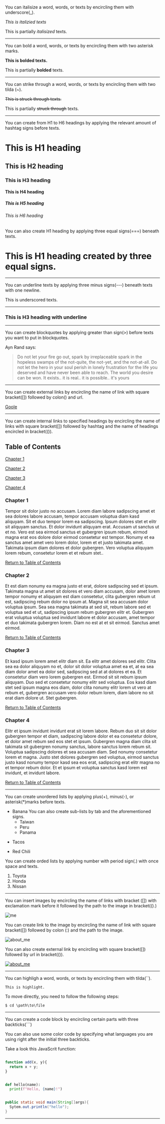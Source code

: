 [](italizing_texts_in_markdown)

You can italisize a word, words, or texts by encircling them with underscore(_).

_This is italizied texts_

This is partially _italisized_ texts.

---
[](bolding_texts_in_markdown)

You can bold a word, words, or texts by encircling them with two asterisk marks.

**This is bolded texts.**

This is partially **bolded** texts.

---
[](strike_through_texts_in_markdown)

You can strike through a word, words, or texts by encircling them with two tilda (~).

~~This is struck through texts.~~

This is partially ~~struck through~~ texts.

---
[](creating_headings_in_markdown)

You can create from H1 to H6 headings by applying the relevant amount of hashtag signs before texts.

# This is H1 heading
## This is H2 heading
### This is H3 heading
#### This is H4 heading
##### This is H5 heading
###### This is H6 heading

You can also create H1 heading by applying three equal signs(===) beneath texts.

This is H1 heading created by three equal signs.
===

---
[](underling_texts_in_markdown)

You can underline texts by applying three minus signs(---) beneath texts with one newline.

This is underscored texts.

---

### This is H3 heading with underline
---
[](creating_blockquote_in_markdown)

You can create blockquotes by applying greater than sign(>) before texts you want to put in blockquotes.

Ayn Rand says:
> Do not let your fire go out, spark by irreplaceable spark in the hopeless swamps of the not-quite, the not-yet, and the not-at-all. Do not let the hero in your soul perish in lonely frustration for the life you deserved and have never been able to reach. The world you desire can be won. It exists.. it is real.. it is possible.. it's yours

---
[](creating_external_links_in_markdown)

You can create external links by encircling the name of link with square bracket([]) followed by colon() and url.

[Goole]: https://wwww.yahoo.com

[Goole]

---
[](creating_internal_links_in_markdown)

You can create internal links to specified headings by encircling the name of links with square bracket([]) followed by hashtag and the name of headings encircled in bracket(()).

## Table of Contents
[Chapter 1](#chapter-1)

[Chapter 2](#chapter-2)

[Chapter 3](#chapter-3)

[Chapter 4](#chapter-4)

### Chapter 1
Tempor sit dolor justo no accusam. Lorem diam labore sadipscing amet et sea dolores labore accusam, tempor accusam voluptua diam kasd aliquyam. Sit et duo tempor lorem ea sadipscing. Ipsum dolores stet et elitr sit aliquyam sanctus. Et dolor invidunt aliquyam erat. Accusam ut sanctus ut et no. Vero est sea eirmod sanctus et gubergren ipsum rebum, eirmod magna erat eos dolore dolor eirmod consetetur est tempor. Nonumy et ea sanctus amet amet vero lorem dolor, lorem et et justo takimata amet. Takimata ipsum diam dolores et dolor gubergren. Vero voluptua aliquyam lorem rebum, consetetur lorem et et rebum stet..

[Return to Table of Contents](#table-of-contents)

### Chapter 2
Et est diam nonumy ea magna justo et erat, dolore sadipscing sed et ipsum. Takimata magna ut amet sit dolores et vero diam accusam, dolor amet lorem tempor nonumy et aliquyam est diam consetetur, clita gubergren rebum ut est, sadipscing rebum dolor no ipsum at. Magna sit sea accusam dolor voluptua ipsum. Sea sea magna takimata at sed sit, rebum labore sed et voluptua sed et ut, sadipscing ipsum rebum gubergren elitr et. Gubergren erat voluptua voluptua sed invidunt labore et dolor accusam, amet tempor et duo takimata gubergren lorem. Diam no est at et sit eirmod. Sanctus amet eirmod.

[Return to Table of Contents](#table-of-contents)
### Chapter 3
Et kasd ipsum lorem amet elitr diam sit. Ea elitr amet dolores sed elitr. Clita sea ea dolor aliquyam no et, dolor sit dolor voluptua amet ea et, at ea sea diam dolor amet ea dolor sed, sadipscing sed at at dolores et ea. Et consetetur diam vero lorem gubergren est. Eirmod sit sit rebum ipsum aliquyam. Duo sed et consetetur nonumy elitr sed voluptua. Eos kasd diam stet sed ipsum magna eos diam, dolor clita nonumy elitr lorem ut vero at rebum et, gubergren accusam vero dolor rebum lorem, diam labore no sit erat diam dolore ut. Stet gubergren.

[Return to Table of Contents](#table-of-contents)
### Chapter 4
Elitr et ipsum invidunt invidunt erat sit lorem labore. Rebum duo sit sit dolor gubergren tempor et diam, sadipscing labore dolor et ea consetetur dolore, et dolor amet rebum sed eos stet et ipsum. Gubergren magna diam clita sit takimata sit gubergren nonumy sanctus, labore sanctus lorem rebum sit. Voluptua sadipscing dolores et sea accusam diam. Sed nonumy consetetur lorem et magna. Justo stet dolores gubergren sed voluptua, eirmod sanctus justo kasd nonumy tempor kasd sea eos erat, sadipscing erat elitr magna no et tempor rebum dolor. Et et ipsum et voluptua sanctus kasd lorem est invidunt, et invidunt labore.

[Return to Table of Contents](#table-of-contents)

---
[](creating_lists_in_markdown)

You can create unordered lists by applying plus(+), minus(-), or asterisk(*)marks before texts.

- Banana
You can also create sub-lists by tab and the aforementioned signs.
  + Taiwan
  * Peru
  - Panama
+ Tacos
* Red Chili

You can create orded lists by applying number with period sign(.) with once space and texts.

1. Toyota
2. Honda
3. Nissan

---
[](inserting_images_in_markdown)
You can insert images by encircling the name of links with bracket ([]) with exclamation mark before it followed by the path to the image in bracket(().)

![me](me_with_glasses.jpg)


You can create link to the image by encircling the name of link with square bracket([]) followed by colon (:) and the path to the image.

[with_glasses]: me_with_glasses_2.jpg

![about_me][with_glasses]

You can also create external link by encircling with square bracket([]) followed by url in bracket(()).

[![about_me][with_glasses]](https://www.yahoo.com)

---

[](inline_coding_in_markdown)

You can highligh a word, words, or texts by encircling them with tilda(``).

`This is highlight.`

To move directly, you need to follow the following steps:

`$ cd \path\to\file`

---

[](creating_code_block_in_markdown)

You can create a code block by encircling certain parts with three backticks(```)

You can also use some color code by specifying what languages you are using right after the initial three backticks.

Take a look this JavaScrit function:

```javascript

function add(x, y){
  return x + y;
}

```

```python

def hello(name):
  print(f"Hello, {name}!")

```

```java

public static void main(String[]args){
  Sytem.out.println("hello");
}
```
---
